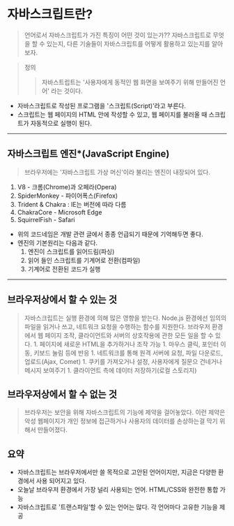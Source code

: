 # 자바스크립트란?
> 언어로서 자바스크립트가 가진 특징이 어떤 것이 있는가??
> 자바스크립트로 무엇을 할 수 있는지, 다른 기술들이 자바스크립트를 어떻게 활용하고 있는지를 알아보자.

> 정의
>> 자바스트립트는 '사용자에게 동적인 웹 화면을 보여주기 위해 만들어진 언어' 라는 것이다.

- 자바스크립트로 작성된 프로그램을 '스크립트(Script)'라고 부른다.
- 스크립트는 웹 페이지의 HTML 안에 작성할 수 있고, 웹 페이지를 불러올 때 스크립트가 자동적으로 실행이 된다.
---
## 자바스크립트 엔진*(JavaScript Engine)
> 브라우저에는 '자바스크립트 가상 머신'이라 불리는 엔진이 내장되어 있다.
1. V8 - 크롬(Chrome)과 오페라(Opera)
1. SpiderMonkey - 파이어폭스(Firefox)
1. Trident & Chakra : IE는 버전에 따라 다름
1. ChakraCore - Microsoft Edge
1. SquirrelFish - Safari
- 위의 코드네임은 개발 관련 글에서 종종 언급되기 때문에 기억해두면 좋다.
- 엔진의 기본원리는 다음과 같다.
    1. 엔진이 스크립트를 읽어드림(파싱)
    1. 읽어 들인 스크립트를 기계어로 전환(컴파일)
    1. 기계어로 전환된 코드가 실행
---
## 브라우저상에서 할 수 있는 것
> 자바스크립트는 실행 환경에 의해 많은 영향을 받는다. Node.js 환경에선 임의의 파일을 읽거나 쓰고, 네트워크 요청을 수행하는 함수를 지원한다.
> 브라우저 환경에서 웹 페이지 조작, 클라이언트와 서버의 상호작용에 관한 모든 일을 할 수 있다.
    1. 페이지에 새로운 HTML을 추가하거나 조작 가능
    1. 마우스 클릭, 포인터 이동, 키보드 눌림 등에 반응
    1. 네트워크를 통해 원격 서버에 요청, 파일 다운로드, 업로드(Ajax, Comet)
    1. 쿠키를 가져오거나 설정, 사용자에게 질문으 건네거나 메시지 보여주기
    1. 클라이언트 측에 데이터 저장하기(로컬 스토리지)

## 브라우저상에서 할 수 없는 것
> 브라우저는 보안을 위해 자바스크립트의 기능에 제약을 걸어놓았다.
> 이런 제약은 악성 웹페이지가 개인 정보에 접근하거나 사용자의 데이터를 손상하는걸 막기 위해서 만들어졌다.

## 요약
- 자바스크립트는 브라우저에서만 쓸 목적으로 고안된 언어이지만, 지금은 다양한 환경에서 사용 되어지고 있다.
- 오늘날 브라우저 환경에서 가장 널리 사용되는 언어. HTML/CSS와 완전한 통합 가능
- 자바스크립트로 '트랜스파일’할 수 있는 언어는 많다. 각 언어마다 고유한 기능을 제공
